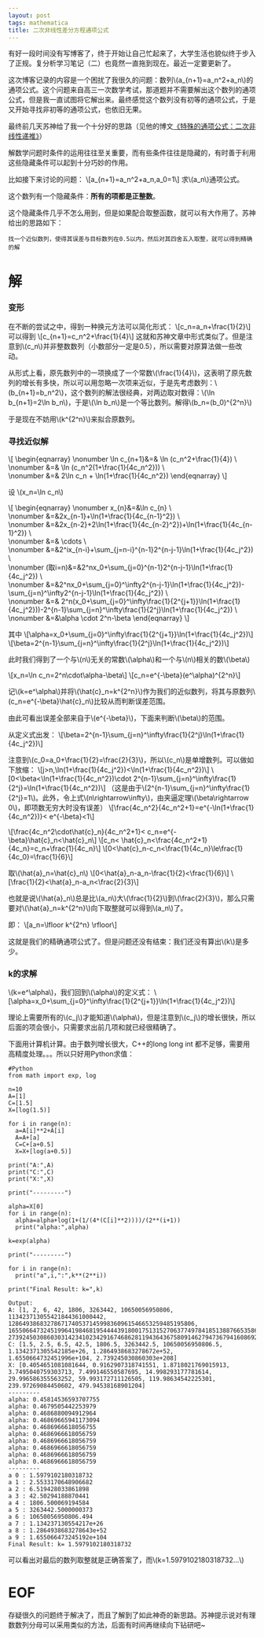```yaml
---
layout: post
tags: mathematica
title: 二次非线性差分方程通项公式
---
```


有好一段时间没有写博客了，终于开始让自己忙起来了，大学生活也貌似终于步入了正规。复分析学习笔记（二）也竟然一直拖到现在。最近一定要更新了。

这次博客记录的内容是一个困扰了我很久的问题：数列\\(a_{n+1}=a_n^2+a_n\\)的通项公式。这个问题来自高三一次数学考试，那道题并不需要解出这个数列的通项公式，但是我一直试图将它解出来。最终感觉这个数列没有初等的通项公式，于是又开始寻找非初等的通项公式，也依旧无果。

最终前几天苏神给了我一个十分好的思路（见他的博文[《特殊的通项公式：二次非线性递推》](http://spaces.ac.cn/archives/3064/)）

解数学问题时条件的运用往往至关重要，而有些条件往往是隐藏的，有时善于利用这些隐藏条件可以起到十分巧妙的作用。

比如接下来讨论的问题：
\\[a_{n+1}=a_n^2+a_n,a_0=1\\]
求\\(a_n\\)通项公式。

这个数列有一个隐藏条件：**所有的项都是正整数**。

这个隐藏条件几乎不怎么用到，但是如果配合取整函数，就可以有大作用了。苏神给出的思路如下：

```
找一个近似数列，使得其误差与目标数列在0.5以内，然后对其四舍五入取整，就可以得到精确的解
```

# 解

### 变形

在不断的尝试之中，得到一种换元方法可以简化形式：
\\[c_n=a_n+\frac{1}{2}\\]
可以得到
\\[c_{n+1}=c_n^2+\frac{1}{4}\\]
这就和苏神文章中形式类似了。但是注意到\\(c_n\\)并非整数数列（小数部分一定是0.5），所以需要对原算法做一些改动。

从形式上看，原先数列中的一项换成了一个常数\\(\frac{1}{4}\\)，这表明了原先数列的增长有多快，所以可以用忽略一次项来近似，于是先考虑数列：\\(b_{n+1}=b_n^2\\)，这个数列的解法很经典，对两边取对数得：\\(\ln b_{n+1}=2\ln b_n\\)，于是\\(\ln b_n\\)是一个等比数列。解得\\(b_n=(b_0)^{2^n}\\)

于是现在不妨用\\(k^{2^n}\\)来拟合原数列。

### 寻找近似解

\\[
\begin{eqnarray}
\nonumber \ln c_{n+1}&=& \ln (c_n^2+\frac{1}{4}) \\\
\nonumber &=& \ln (c_n^2(1+\frac{1}{4c_n^2})) \\\
\nonumber &=& 2\ln c_n + \ln(1+\frac{1}{4c_n^2})
\end{eqnarray}
\\]

设 \\(x_n=\ln c_n\\)

\\[
\begin{eqnarray}
\nonumber x_{n}&=&\ln c_{n} \\\
\nonumber &=&2x_{n-1}+\ln(1+\frac{1}{4c_{n-1}^2}) \\\
\nonumber &=&2x_{n-2}+2\ln(1+\frac{1}{4c_{n-2}^2})+\ln(1+\frac{1}{4c_{n-1}^2}) \\\
\nonumber &=& \cdots \\\
\nonumber &=&2^ix_{n-i}+\sum_{j=n-i}^{n-1}2^{n-j-1}\ln(1+\frac{1}{4c_j^2}) \\\
\nonumber (取i=n)&=&2^nx_0+\sum_{j=0}^{n-1}2^{n-j-1}\ln(1+\frac{1}{4c_j^2}) \\\
\nonumber &=&2^nx_0+\sum_{j=0}^\infty2^{n-j-1}\ln(1+\frac{1}{4c_j^2})-\sum_{j=n}^\infty2^{n-j-1}\ln(1+\frac{1}{4c_j^2}) \\\
\nonumber &=& 2^n(x_0+\sum_{j=0}^\infty\frac{1}{2^{j+1}}\ln(1+\frac{1}{4c_j^2}))-2^{n-1}\sum_{j=n}^\infty\frac{1}{2^j}\ln(1+\frac{1}{4c_j^2}) \\\
\nonumber &=&\alpha \cdot 2^n-\beta
\end{eqnarray}
\\]

其中
\\[\alpha=x_0+\sum_{j=0}^\infty\frac{1}{2^{j+1}}\ln(1+\frac{1}{4c_j^2})\\]
\\[\beta=2^{n-1}\sum_{j=n}^\infty\frac{1}{2^j}\ln(1+\frac{1}{4c_j^2})\\]

此时我们得到了一个与\\(n\\)无关的常数\\(\alpha\\)和一个与\\(n\\)相关的数\\(\beta\\)

\\[x_n=\ln c_n=2^n\cdot\alpha-\beta\\]
\\[c_n=e^{-\beta}(e^\alpha)^{2^n}\\]

记\\(k=e^\alpha\\)并将\\(\hat{c}_n=k^{2^n}\\)作为我们的近似数列，将其与原数列\\(c_n=e^{-\beta}\hat{c}_n\\)比较从而判断误差范围。

由此可看出误差全部来自于\\(e^{-\beta}\\)，下面来判断\\(\beta\\)的范围。

从定义式出发：
\\[\beta=2^{n-1}\sum_{j=n}^\infty\frac{1}{2^j}\ln(1+\frac{1}{4c_j^2})\\]

注意到\\(c_0=a_0+\frac{1}{2}=\frac{2}{3}\\)，所以\\(c_n\\)是单增数列。可以做如下放缩：
 \\[j>n,\ln(1+\frac{1}{4c_j^2})<\ln(1+\frac{1}{4c_n^2})\\]
 \\[0<\beta<\ln(1+\frac{1}{4c_n^2})\cdot 2^{n-1}\sum_{j=n}^\infty\frac{1}{2^j}=\ln(1+\frac{1}{4c_n^2})\\]
（这是由于\\(2^{n-1}\sum_{j=n}^\infty\frac{1}{2^j}=1\\)。此外，令上式\\(n\rightarrow\infty\\)，由夹逼定理\\(\beta\rightarrow 0\\)，即项数无穷大时没有误差）
\\[\frac{4c_n^2}{4c_n^2+1}=e^{-\ln(1+\frac{1}{4c_n^2})}< e^{-\beta}<1\\]

\\[\frac{4c_n^2\cdot\hat{c}_n}{4c_n^2+1}< c_n=e^{-\beta}\hat{c}_n<\hat{c}_n\\]
\\[c_n< \hat{c}_n<\frac{4c_n^2+1}{4c_n}=c_n+\frac{1}{4c_n}\\]
\\[0<\hat{c}_n-c_n<\frac{1}{4c_n}\le\frac{1}{4c_0}=\frac{1}{6}\\]

取\\(\hat{a}_n=\hat{c}_n\\)
\\[0<\hat{a}_n-a_n-\frac{1}{2}<\frac{1}{6}\\]
\\[\frac{1}{2}<\hat{a}_n-a_n<\frac{2}{3}\\]

也就是说\\(\hat{a}_n\\)总是比\\(a_n\\)大\\(\frac{1}{2}\\)到\\(\frac{2}{3}\\)，那么只需要对\\(\hat{a}_n=k^{2^n}\\)向下取整就可以得到\\(a_n\\)了。

即：
\\[a_n=\lfloor k^{2^n} \rfloor\\]

这就是我们的精确通项公式了。但是问题还没有结束：我们还没有算出\\(k\\)是多少。

### k的求解

\\(k=e^\alpha\\)，我们回到\\(\alpha\\)的定义式：
\\[\alpha=x_0+\sum_{j=0}^\infty\frac{1}{2^{j+1}}\ln(1+\frac{1}{4c_j^2})\\]

理论上需要所有的\\(c_j\\)才能知道\\(\alpha\\)，但是注意到\\(c_j\\)的增长很快，所以后面的项会很小，只需要求出前几项和就已经很精确了。

下面用计算机计算。由于数列增长很大，C++的long long int 都不足够，需要用高精度处理。。。所以只好用Python求值：

```
#Python
from math import exp, log

n=10
A=[1]
C=[1.5]
X=[log(1.5)]

for i in range(n):
  a=A[i]**2+A[i]
  A=A+[a]
  C=C+[a+0.5]
  X=X+[log(a+0.5)]

print("A:",A)
print("C:",C)
print("X:",X)

print("---------")

alpha=X[0]
for i in range(n):
  alpha=alpha+log(1+(1/(4*(C[i]**2))))/(2**(i+1))
  print("alpha:",alpha)

k=exp(alpha)

print("---------")

for i in range(n):
  print("a",i,":",k**(2**i))
  
print("Final Result: k=",k)
```

```
Output:
A: [1, 2, 6, 42, 1806, 3263442, 10650056950806, 113423713055421844361000442, 12864938683278671740537145998360961546653259485195806, 165506647324519964198468195444439180017513152706377497841851388766535868639572406808911988131737645185442, 27392450308603031423410234291674686281194364367580914627947367941608692026226993634332118404582438634929548737283992369758487974306317730580753883429460344956410077034761330476016739454649828385541500213920806]
C: [1.5, 2.5, 6.5, 42.5, 1806.5, 3263442.5, 10650056950806.5, 1.1342371305542185e+26, 1.2864938683278672e+52, 1.6550664732451996e+104, 2.739245030860303e+208]
X: [0.4054651081081644, 0.9162907318741551, 1.8718021769015913, 3.7495040759303713, 7.499146550587695, 14.998293177781614, 29.996586355563252, 59.993172711126505, 119.98634542225301, 239.97269084450602, 479.94538168901204]
---------
alpha: 0.45814536593707755
alpha: 0.4679505442253979
alpha: 0.4686880094912964
alpha: 0.46869665941173094
alpha: 0.4686966618056755
alpha: 0.4686966618056759
alpha: 0.4686966618056759
alpha: 0.4686966618056759
alpha: 0.4686966618056759
alpha: 0.4686966618056759
---------
a 0 : 1.5979102180318732
a 1 : 2.5533170648906682
a 2 : 6.519428033861898
a 3 : 42.50294188870441
a 4 : 1806.500069194584
a 5 : 3263442.5000000373
a 6 : 10650056950806.494
a 7 : 1.134237130554217e+26
a 8 : 1.2864938683278643e+52
a 9 : 1.655066473245192e+104
Final Result: k= 1.5979102180318732
```

可以看出对最后的数列取整就是正确答案了，而\\(k=1.5979102180318732...\\)

# EOF

存疑很久的问题终于解决了，而且了解到了如此神奇的新思路。苏神提示说对有理数数列分母可以采用类似的方法，后面有时间再继续向下钻研吧~
